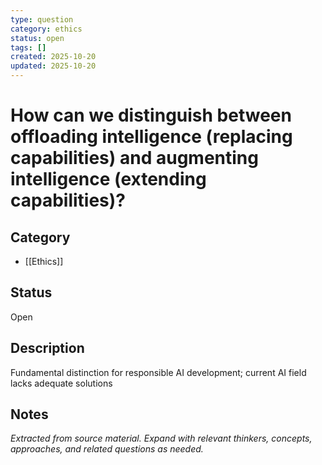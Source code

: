 ```yaml
---
type: question
category: ethics
status: open
tags: []
created: 2025-10-20
updated: 2025-10-20
---
```


# How can we distinguish between offloading intelligence (replacing capabilities) and augmenting intelligence (extending capabilities)?

## Category

- [[Ethics]]

## Status

Open

## Description

Fundamental distinction for responsible AI development; current AI field lacks adequate solutions

## Notes

*Extracted from source material. Expand with relevant thinkers, concepts, approaches, and related questions as needed.*
